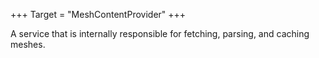+++
Target = "MeshContentProvider"
+++

A service that is internally responsible for fetching, parsing, and caching meshes.